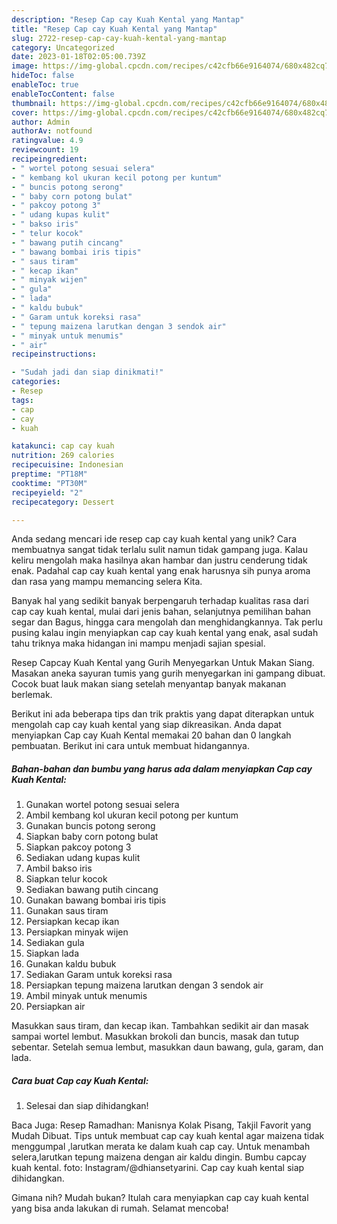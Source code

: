 ```yaml
---
description: "Resep Cap cay Kuah Kental yang Mantap"
title: "Resep Cap cay Kuah Kental yang Mantap"
slug: 2722-resep-cap-cay-kuah-kental-yang-mantap
category: Uncategorized
date: 2023-01-18T02:05:00.739Z
image: https://img-global.cpcdn.com/recipes/c42cfb66e9164074/680x482cq70/cap-cay-kuah-kental-foto-resep-utama.jpg
hideToc: false
enableToc: true
enableTocContent: false
thumbnail: https://img-global.cpcdn.com/recipes/c42cfb66e9164074/680x482cq70/cap-cay-kuah-kental-foto-resep-utama.jpg
cover: https://img-global.cpcdn.com/recipes/c42cfb66e9164074/680x482cq70/cap-cay-kuah-kental-foto-resep-utama.jpg
author: Admin
authorAv: notfound
ratingvalue: 4.9
reviewcount: 19
recipeingredient:
- " wortel potong sesuai selera"
- " kembang kol ukuran kecil potong per kuntum"
- " buncis potong serong"
- " baby corn potong bulat"
- " pakcoy potong 3"
- " udang kupas kulit"
- " bakso iris"
- " telur kocok"
- " bawang putih cincang"
- " bawang bombai iris tipis"
- " saus tiram"
- " kecap ikan"
- " minyak wijen"
- " gula"
- " lada"
- " kaldu bubuk"
- " Garam untuk koreksi rasa"
- " tepung maizena larutkan dengan 3 sendok air"
- " minyak untuk menumis"
- " air"
recipeinstructions:

- "Sudah jadi dan siap dinikmati!"
categories:
- Resep
tags:
- cap
- cay
- kuah

katakunci: cap cay kuah 
nutrition: 269 calories
recipecuisine: Indonesian
preptime: "PT18M"
cooktime: "PT30M"
recipeyield: "2"
recipecategory: Dessert

---
```





Anda sedang mencari ide resep cap cay kuah kental yang unik? Cara membuatnya sangat tidak terlalu sulit namun tidak gampang juga. Kalau keliru mengolah maka hasilnya akan hambar dan justru cenderung tidak enak. Padahal cap cay kuah kental yang enak harusnya sih punya aroma dan rasa yang mampu memancing selera Kita.





Banyak hal yang sedikit banyak berpengaruh terhadap kualitas rasa dari cap cay kuah kental, mulai dari jenis bahan, selanjutnya pemilihan bahan segar dan Bagus, hingga cara mengolah dan menghidangkannya. Tak perlu pusing kalau ingin menyiapkan cap cay kuah kental yang enak,      asal sudah tahu triknya maka hidangan ini mampu menjadi sajian spesial.














Resep Capcay Kuah Kental yang Gurih Menyegarkan Untuk Makan Siang. Masakan aneka sayuran tumis yang gurih menyegarkan ini gampang dibuat. Cocok buat lauk makan siang setelah menyantap banyak makanan berlemak.






Berikut ini ada beberapa tips dan trik praktis yang dapat diterapkan untuk mengolah cap cay kuah kental yang siap dikreasikan. Anda dapat menyiapkan Cap cay Kuah Kental memakai 20 bahan dan 0 langkah pembuatan. Berikut ini cara untuk membuat hidangannya.

<!--inarticleads1-->

##### Bahan-bahan dan bumbu yang harus ada dalam menyiapkan Cap cay Kuah Kental:

1. Gunakan  wortel potong sesuai selera
1. Ambil  kembang kol ukuran kecil potong per kuntum
1. Gunakan  buncis potong serong
1. Siapkan  baby corn potong bulat
1. Siapkan  pakcoy potong 3
1. Sediakan  udang kupas kulit
1. Ambil  bakso iris
1. Siapkan  telur kocok
1. Sediakan  bawang putih cincang
1. Gunakan  bawang bombai iris tipis
1. Gunakan  saus tiram
1. Persiapkan  kecap ikan
1. Persiapkan  minyak wijen
1. Sediakan  gula
1. Siapkan  lada
1. Gunakan  kaldu bubuk
1. Sediakan  Garam untuk koreksi rasa
1. Persiapkan  tepung maizena larutkan dengan 3 sendok air
1. Ambil  minyak untuk menumis
1. Persiapkan  air


Masukkan saus tiram, dan kecap ikan. Tambahkan sedikit air dan masak sampai wortel lembut. Masukkan brokoli dan buncis, masak dan tutup sebentar. Setelah semua lembut, masukkan daun bawang, gula, garam, dan lada. 

<!--inarticleads2-->

##### Cara buat Cap cay Kuah Kental:


1. Selesai dan siap dihidangkan!

Baca Juga: Resep Ramadhan: Manisnya Kolak Pisang, Takjil Favorit yang Mudah Dibuat. Tips untuk membuat cap cay kuah kental agar maizena tidak menggumpal ,larutkan merata ke dalam kuah cap cay. Untuk menambah selera,larutkan tepung maizena dengan air kaldu dingin. Bumbu capcay kuah kental. foto: Instagram/@dhiansetyarini. Cap cay kuah kental siap dihidangkan. 

Gimana nih? Mudah bukan? Itulah cara menyiapkan cap cay kuah kental yang bisa anda lakukan di rumah. Selamat mencoba!
